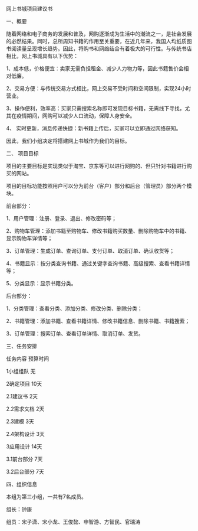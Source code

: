网上书城项目建议书

一、概要

随着网络和电子商务的发展和普及，网购逐渐成为生活中的潮流之一，是社会发展的必然结果。同时，总所周知书籍的作用至关重要，在近几年来，我国人均纸质图书阅读量呈现增长趋势。因此，将购书和网络结合有着极大的可行性。与传统书店相比，网上书城具有以下优势：

1、成本低，价格便宜：卖家无需负担租金、减少人力物力等，因此书籍售价会相对低廉。

2、交易方便：与传统交易方式相比，网上交易不受时间和空间限制，实现24小时营业。

3、操作便利，效率高：买家只需搜索名称即可发现目标书籍，无需线下寻找，尤其在疫情期间，网购可以减少人口流动，保障人身安全。

4、	实时更新，消息传递快捷：新书籍上传后，买家可以立即通过网络获知。

因此，我们小组决定将搭建网上书城作为我们的目标。

二、	项目目标

项目的主要目标是实现类似于淘宝、京东等可以进行网购的、但只针对书籍进行购买的网站。

项目的目标功能按照用户可以分为前台（客户）部分和后台（管理员）部分两个模块。

前台部分：

1、用户管理：注册、登录、退出、修改密码等；

2、购物车管理：添加书籍至购物车、修改书籍购买数量、删除购物车中的书籍、显示购物车详情等；

3、订单管理：生成订单、查询订单、支付订单、取消订单、确认收货等；

4、书籍显示：按分类查询书籍、通过关键字查询书籍、高级搜索、查看书籍详情等；

5、分类显示：显示书籍分类。

后台部分：

1、分类管理：查看分类、添加分类、修改分类、删除分类；

2、书籍管理：添加书籍、查看书籍详情、修改书籍信息、删除书籍、书籍搜索；

3、订单管理：搜索订单、查看订单详情、取消订单、发货。

三、任务安排

任务内容	  预算时间

1小组组队	  无

2确定项目	  10天

2.1建议书	 2天

2.2需求文档	2天

2.3建模	    3天

2.4架构设计	3天

3应用设计	  14天

3.1前台部分	7天

3.2后台部分	7天

四、组织信息

本组为第三小组，一共有7名成员。

组长：钟康

组员：宋子潇、宋小龙、王俊懿、申智游、方智民、官瑞涛

